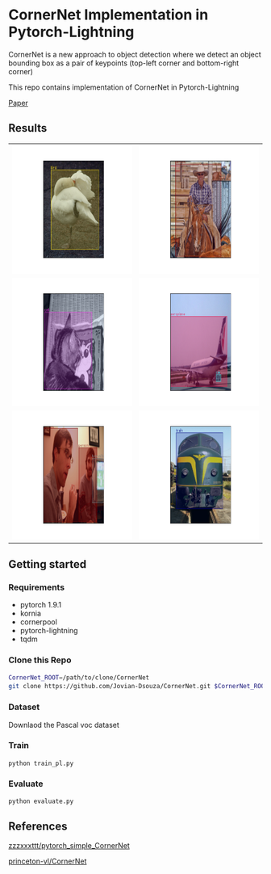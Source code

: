 
# CornerNet Implementation in Pytorch-Lightning

CornerNet is a new approach to object detection where we detect an object bounding box as a pair of keypoints (top-left corner and bottom-right corner)

This repo contains implementation of CornerNet in Pytorch-Lightning 

[Paper](https://arxiv.org/abs/1808.01244)

## Results

<table>
  <tr>
    <td> <img src="result/0.png" height = 255 ></td>
    <td> <img src="result/1.png" height = 255 ></td>
  </tr> 
   <tr>
    <td> <img src="result/2.png" height = 255 ></td>
    <td> <img src="result/3.png" height = 255 ></td>
  </tr> 
  <tr>
    <td> <img src="result/5.png" height = 255 ></td>
    <td> <img src="result/6.png" height = 255 ></td>
  </tr>
</table>



## Getting started 

### Requirements

- pytorch 1.9.1
- kornia
- cornerpool
- pytorch-lightning
- tqdm

### Clone this Repo
```bash
CornerNet_ROOT=/path/to/clone/CornerNet
git clone https://github.com/Jovian-Dsouza/CornerNet.git $CornerNet_ROOT
```

### Dataset
Downlaod the Pascal voc dataset 

### Train 
```
python train_pl.py
```

### Evaluate 
```
python evaluate.py
```

## References

[zzzxxxttt/pytorch_simple_CornerNet](https://github.com/zzzxxxttt/pytorch_simple_CornerNet)

[princeton-vl/CornerNet](https://github.com/princeton-vl/CornerNet)